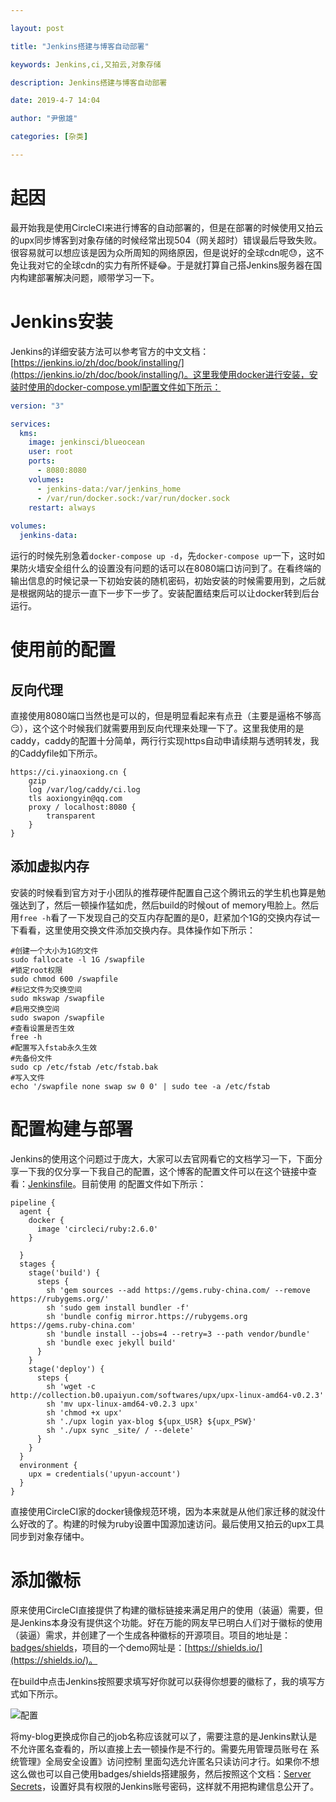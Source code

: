 ```yaml
---

layout: post

title: "Jenkins搭建与博客自动部署"

keywords: Jenkins,ci,又拍云,对象存储

description: Jenkins搭建与博客自动部署

date: 2019-4-7 14:04

author: "尹傲雄"

categories: [杂类]

---
```


# 起因

最开始我是使用CircleCI来进行博客的自动部署的，但是在部署的时候使用又拍云的upx同步博客到对象存储的时候经常出现504（网关超时）错误最后导致失败。很容易就可以想应该是因为众所周知的网络原因，但是说好的全球cdn呢:sweat:，这不免让我对它的全球cdn的实力有所怀疑:joy:。于是就打算自己搭Jenkins服务器在国内构建部署解决问题，顺带学习一下。

# Jenkins安装

Jenkins的详细安装方法可以参考官方的中文文档：[https://jenkins.io/zh/doc/book/installing/](https://jenkins.io/zh/doc/book/installing/)。这里我使用docker进行安装，安装时使用的docker-compose.yml配置文件如下所示：

```yaml
version: "3"

services:
  kms:
    image: jenkinsci/blueocean
    user: root
    ports:
      - 8080:8080
    volumes:
      - jenkins-data:/var/jenkins_home
      - /var/run/docker.sock:/var/run/docker.sock
    restart: always
  
volumes:
  jenkins-data:
```

运行的时候先别急着`docker-compose up -d`，先`docker-compose up`一下，这时如果防火墙安全组什么的设置没有问题的话可以在8080端口访问到了。在看终端的输出信息的时候记录一下初始安装的随机密码，初始安装的时候需要用到，之后就是根据网站的提示一直下一步下一步了。安装配置结束后可以让docker转到后台运行。

# 使用前的配置

## 反向代理

直接使用8080端口当然也是可以的，但是明显看起来有点丑（主要是逼格不够高:smirk:），这个这个时候我们就需要用到反向代理来处理一下了。这里我使用的是caddy，caddy的配置十分简单，两行行实现https自动申请续期与透明转发，我的Caddyfile如下所示。

```
https://ci.yinaoxiong.cn {
    gzip
    log /var/log/caddy/ci.log
    tls aoxiongyin@qq.com
    proxy / localhost:8080 {
        transparent
    }
}

```
## 添加虚拟内存

安装的时候看到官方对于小团队的推荐硬件配置自己这个腾讯云的学生机也算是勉强达到了，然后一顿操作猛如虎，然后build的时候out of memory甩脸上。然后用`free -h`看了一下发现自己的交互内存配置的是0，赶紧加个1G的交换内存试一下看看，这里使用交换文件添加交换内存。具体操作如下所示：

```shell
#创建一个大小为1G的文件
sudo fallocate -l 1G /swapfile
#锁定root权限
sudo chmod 600 /swapfile
#标记文件为交换空间
sudo mkswap /swapfile
#启用交换空间
sudo swapon /swapfile
#查看设置是否生效
free -h
#配置写入fstab永久生效
#先备份文件
sudo cp /etc/fstab /etc/fstab.bak
#写入文件
echo '/swapfile none swap sw 0 0' | sudo tee -a /etc/fstab
```

# 配置构建与部署

Jenkins的使用这个问题过于庞大，大家可以去官网看它的文档学习一下，下面分享一下我的仅分享一下我自己的配置，这个博客的配置文件可以在这个链接中查看：[Jenkinsfile](https://raw.githubusercontent.com/YinAoXiong/blog/master/Jenkinsfile)。目前使用 的配置文件如下所示：

```
pipeline {
  agent {
    docker {
      image 'circleci/ruby:2.6.0'
    }

  }
  stages {
    stage('build') {
      steps {
        sh 'gem sources --add https://gems.ruby-china.com/ --remove https://rubygems.org/'
        sh 'sudo gem install bundler -f'
        sh 'bundle config mirror.https://rubygems.org https://gems.ruby-china.com'
        sh 'bundle install --jobs=4 --retry=3 --path vendor/bundle'
        sh 'bundle exec jekyll build'
      }
    }
    stage('deploy') {
      steps {
        sh 'wget -c http://collection.b0.upaiyun.com/softwares/upx/upx-linux-amd64-v0.2.3'
        sh 'mv upx-linux-amd64-v0.2.3 upx'
        sh 'chmod +x upx'
        sh './upx login yax-blog ${upx_USR} ${upx_PSW}'
        sh './upx sync _site/ / --delete'
      }
    }
  }
  environment {
    upx = credentials('upyun-account')
  }
}
```

直接使用CircleCI家的docker镜像规范环境，因为本来就是从他们家迁移的就没什么好改的了。构建的时候为ruby设置中国源加速访问。最后使用又拍云的upx工具同步到对象存储中。

# 添加徽标

原来使用CircleCI直接提供了构建的徽标链接来满足用户的使用（装逼）需要，但是Jenkins本身没有提供这个功能。好在万能的网友早已明白人们对于徽标的使用（装逼）需求，并创建了一个生成各种徽标的开源项目。项目的地址是：[badges/shields](https://github.com/badges/shields)，项目的一个demo网址是：[https://shields.io/](https://shields.io/)。

在build中点击Jenkins按照要求填写好你就可以获得你想要的徽标了，我的填写方式如下所示。

![配置](https://csueducn-my.sharepoint.com/personal/yinaoxiong_csu_edu_cn/_layouts/15/download.aspx?e=toDnkF&share=ES5jnE9rxdFNrI42h64U3VkByG7dSoWXqskJFPeUC3Sjmg&cid=6c1d45e1-5170-42f2-b2ec-95565289bb0e)

将my-blog更换成你自己的job名称应该就可以了，需要注意的是Jenkins默认是不允许匿名查看的，所以直接上去一顿操作是不行的。需要先用管理员账号在 系统管理》全局安全设置》访问控制 里面勾选允许匿名只读访问才行。如果你不想这么做也可以自己使用badges/shields搭建服务，然后按照这个文档：[Server Secrets](https://github.com/badges/shields/blob/master/doc/server-secrets.md)，设置好具有权限的Jenkins账号密码，这样就不用把构建信息公开了。





